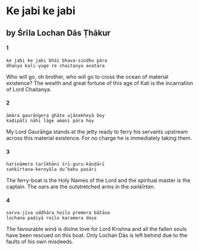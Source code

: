 # Ke jabi ke jabi

## by Śrīla Lochan Dās Ṭhākur

#### 1

    ke jabi ke jabi bhāi bhava-sindhu pāra
    dhanya kali-yuge re chaitanya avatāra

Who will go, oh brother, who will go to cross the ocean of material existence? The wealth and great fortune of this age of Kali is the incarnation of Lord Chaitanya.

#### 2

    āmāra gaurāṅgera ghāṭe ujānakheyā boy
    kaḍipāti nāhi lāge amani pāra hoy

My Lord Gaurāṅga stands at the jetty ready to ferry his servants upstream across this material existence. For no charge he is immediately taking them.

#### 3

    harināmera tarīkhāni śrī-guru-kāṇḍārī
    saṅkīrtana-keroyāla du’bahu pasāri

The ferry-boat is the Holy Names of the Lord and the spiritual master is the captain. The oars are the outstretched arms in the *saṅkīrtan*.

#### 4

    sarva-jīva uddhāra hoilo premera bātāse
    lochana paḍiyā roilo karamera doṣe

The favourable wind is divine love for Lord Krishna and all the fallen souls have been rescued on this boat. Only Lochan Dās is left behind due to the faults of his own misdeeds.

